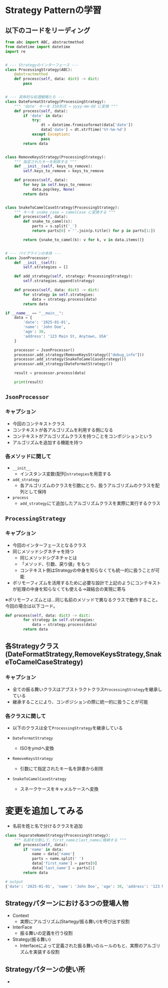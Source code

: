 # Strategy Patternの学習

## 以下のコードをリーディング

```python
from abc import ABC, abstractmethod
from datetime import datetime
import re


# --- Strategyのインターフェース ---
class ProcessingStrategy(ABC):
    @abstractmethod
    def process(self, data: dict) -> dict:
        pass


# --- 具体的な処理戦略たち ---
class DateFormatStrategy(ProcessingStrategy):
    """ 'date' キーを ISO形式 → yyyy-mm-dd に変換 """
    def process(self, data):
        if 'date' in data:
            try:
                dt = datetime.fromisoformat(data['date'])
                data['date'] = dt.strftime('%Y-%m-%d')
            except Exception:
                pass
        return data


class RemoveKeysStrategy(ProcessingStrategy):
    """ 指定されたキーを削除する """
    def __init__(self, keys_to_remove):
        self.keys_to_remove = keys_to_remove

    def process(self, data):
        for key in self.keys_to_remove:
            data.pop(key, None)
        return data


class SnakeToCamelCaseStrategy(ProcessingStrategy):
    """ キーを snake_case → camelCase に変換する """
    def process(self, data):
        def snake_to_camel(s):
            parts = s.split('_')
            return parts[0] + ''.join(p.title() for p in parts[1:])

        return {snake_to_camel(k): v for k, v in data.items()}


# --- パイプラインの本体 ---
class JsonProcessor:
    def __init__(self):
        self.strategies = []

    def add_strategy(self, strategy: ProcessingStrategy):
        self.strategies.append(strategy)

    def process(self, data: dict) -> dict:
        for strategy in self.strategies:
            data = strategy.process(data)
        return data

if __name__ == "__main__":
    data = {
        'date': '2025-01-01',
        'name': 'John Doe',
        'age': 30,
        'address': '123 Main St, Anytown, USA'
    }

    processor = JsonProcessor()
    processor.add_strategy(RemoveKeysStrategy(["debug_info"]))
    processor.add_strategy(SnakeToCamelCaseStrategy())
    processor.add_strategy(DateFormatStrategy())

    result = processor.process(data)

    print(result)
```

## `JsonProcessor`

### キャプション
- 今回のコンテキストクラス
- コンテキストが各アルゴリズムを利用する側になる
- コンテキストがアルゴリズムクラスを持つことをコンポジションという
- アルゴリズムを追加する機能を持つ

### 各メソッドに関して
- `__init__`
  - インスタンス変数(配列)`strategies`を用意する
- `add_strategy`
  - 各アルゴリズムのクラスを引数にとり、扱うアルゴリズムのクラスを配列として保持
- `process`
  - `add_strategy`にて追加したアルゴリズムクラスを実際に実行するクラス

## `ProcessingStrategy`

### キャプション
- 今回のインターフェースとなるクラス
- 同じメソッドシグネチャを持つ
  - 同じメソッドシグネチャとは
  - 「メソッド、引数、戻り値」をもつ
  - コンテキスト側はStrategyの中身を知らなくても統一的に扱うことが可能
- ポリモーフィズムを活用するために必要な設計で上記のようにコンテキストが処理の中身を知らなくても使える->疎結合の実現に寄与

※ポリモーフィズムとは...同じ名前のメソッドで異なるクラスで動作すること。今回の場合は以下コード。

```python
def process(self, data: dict) -> dict:
        for strategy in self.strategies:
            data = strategy.process(data)
        return data
```

## 各Strategyクラス(DateFormatStrategy,RemoveKeysStrategy,SnakeToCamelCaseStrategy)

### キャプション
- 全ての振る舞いクラスはアブストラクトクラス`ProcessingStrategy`を継承している
- 継承することにより、コンポジションの際に統一的に扱うことが可能

### 各クラスに関して
- 以下のクラスは全て`ProcessingStrategy`を継承している

- `DateFormatStrategy`
  - ISOをymdへ変換
- `RemoveKeysStrategy`
  - 引数にて指定されたキー名を辞書から削除
- `SnakeToCamelCaseStrategy`
  - スネークケースをキャメルケースへ変換

# 変更を追加してみる

- 名前を姓と名で分けるクラスを追加
```python
class SeparateNameStrategy(ProcessingStrategy):
    """ 名前を分割して、first_nameとlast_nameに格納する """
    def process(self, data):
        if 'name' in data:
            name = data['name']
            parts = name.split(' ')
            data['first_name'] = parts[0]
            data['last_name'] = parts[1]
        return data

# output
{'date': '2025-01-01', 'name': 'John Doe', 'age': 30, 'address': '123 Main St, Anytown, USA', 'first_name': 'John', 'last_name': 'Smith'}
```


## Strategyパターンにおける3つの登場人物
- Context
  - 実際にアルゴリズム(Startegy/振る舞い)を呼び出す役割
- InterFace
  - 振る舞いの定義を行う役割
- Strategy(振る舞い)
  - Interfaceによって定義された振る舞いのルールのもと、実際のアルゴリズムを実装する役割

## Strategyパターンの使い所
- 

